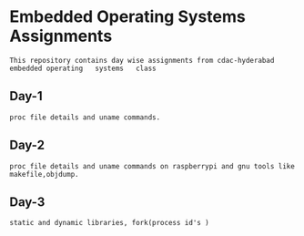 #  Embedded Operating Systems Assignments

    This repository contains day wise assignments from cdac-hyderabad embedded operating   systems   class

##  Day-1 
    proc file details and uname commands.

##  Day-2
    proc file details and uname commands on raspberrypi and gnu tools like makefile,objdump.

##  Day-3
    static and dynamic libraries, fork(process id's )